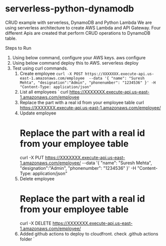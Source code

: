 # serverless-python-dynamodb
CRUD example with serverless, DynamoDB and Python Lambda
We are using serverless architecture to create AWS Lambda and API Gateway. 
Four different Apis are created that perform CRUD operations to DynamoDB table.

Steps to Run 
1. Using below command, configure your AWS keys.
   aws configure
2. Using below command deploy this to AWS.
    serverless deploy
3. Test using curl commands.
    1. Create employee 
   `curl -X POST https://XXXXXXX.execute-api.us-east-1.amazonaws.com/employee 
    --data '{
    "name": "Suresh Mehta",
    "designation":"Admin",
    "phonenumber": "1234536"
     }' -H "Content-Type: application/json"`
    2. List all employees
`       curl https://XXXXXXX.execute-api.us-east-1.amazonaws.com/employee
    3. Replace the <id> part with a real id from your employee table
         curl https://XXXXXXX.execute-api.us-east-1.amazonaws.com/employee/<id>
    4. Update employee 
        # Replace the <id> part with a real id from your employee table
        curl -X PUT https://XXXXXXX.execute-api.us-east-1.amazonaws.com/employee/<id> --data '{
       "name": "Suresh Mehta",
       "designation":"Admin",
        "phonenumber": "1234536"
       }' -H "Content-Type: application/json"
    5. Delete employee
        # Replace the <id> part with a real id from your employee table
        curl -X DELETE https://XXXXXXX.execute-api.us-east-1.amazonaws.com/employee/<id>
    6. Added github actions to deploy to cloudfront. check .github actions folder
`

